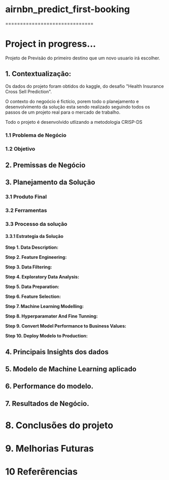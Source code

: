 # airnbn_predict_first-booking
==============================

# Project in progress...

Projeto de Previsão do primeiro destino que um novo usuario irá escolher.


## 1. Contextualização:

Os dados do projeto foram obtidos do kaggle, do desafio "Health Insurance Cross Sell Prediction".

O contexto do negoócio é fictício, porem todo o planejamento e desenvolvimento da solução esta sendo realizado seguindo todos os passos de um projeto real para o mercado de trabalho.

Todo o projeto é desenvolvido utlizando a metodologia CRISP-DS

### 1.1 Problema de Negócio


### 1.2 Objetivo


## 2. Premissas de Negócio



## 3. Planejamento da Solução

### 3.1 Produto Final


### 3.2 Ferramentas


### 3.3 Processo da solução


#### 3.3.1 Estrategia da Solução


**Step 1. Data Description:**

**Step 2. Feature Engineering:**

**Step 3. Data Filtering:**

**Step 4. Exploratory Data Analysis:**

**Step 5. Data Preparation:**

**Step 6. Feature Selection:**

**Step 7. Machine Learning Modelling:**

**Step 8. Hyperparamater And Fine Tunning:**

**Step 9. Convert Model Performance to Business Values:**

**Step 10. Deploy Modelo to Production:**


## 4. Principais Insights dos dados


## 5. Modelo de Machine Learning aplicado


## 6. Performance do modelo.


## 7. Resultados de Negócio.


# 8. Conclusões do projeto


# 9. Melhorias Futuras


# 10 Referêrencias

